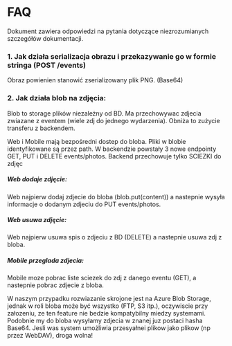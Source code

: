 # FAQ

Dokument zawiera odpowiedzi na pytania dotyczące niezrozumianych szczegółów dokumentacji.

### 1. Jak działa serializacja obrazu i przekazywanie go w formie stringa (POST /events)
Obraz powienien stanowić zserializowany plik PNG. (Base64)

### 2. Jak działa blob na zdjęcia:
Blob to storage plików niezależny od BD. Ma przechowywac zdjecia zwiazane z eventem (wiele zdj do jednego wydarzenia). Obniża to zużycie transferu z backendem.

Web i Mobile mają bezpośredni dostep do bloba. Pliki w blobie identyfikowane są przez path. W backendzie powstały 3 nowe endpointy GET, PUT i DELETE events/photos. Backend przechowuje tylko SCIEZKI do zdjęc

##### Web dodaje zdjęcie:
Web najpierw dodaj zdjecie do bloba (blob.put(content)) a nastepnie wysyła informacje o dodanym zdjeciu do PUT events/photos.


##### Web usuwa zdjęcie:
Web najpierw usuwa spis o zdjeciu z BD (DELETE) a nastepnie usuwa zdj z bloba.


##### Mobile przeglada zdjecia:
Mobile moze pobrac liste sciezek do zdj z danego eventu (GET), a nastepnie pobrac zdjecie z bloba.

W naszym przypadku rozwiazanie skrojone jest na Azure Blob Storage, jednak w roli bloba może być wszystko (FTP, S3 itp.), oczywiscie przy załozeniu, ze ten feature nie bedzie kompatybilny miedzy systemami. Podobnie my do bloba wysyłamy zdjecia w znanej juz postaci hasha Base64. Jesli was system umożliwia przesyałnei plikow jako plikow (np przez WebDAV), droga wolna!
